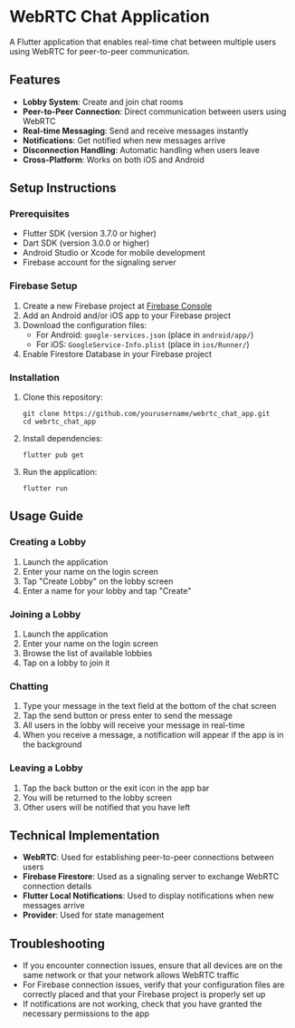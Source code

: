 # WebRTC Chat Application

A Flutter application that enables real-time chat between multiple users using WebRTC for peer-to-peer communication.

## Features

- **Lobby System**: Create and join chat rooms
- **Peer-to-Peer Connection**: Direct communication between users using WebRTC
- **Real-time Messaging**: Send and receive messages instantly
- **Notifications**: Get notified when new messages arrive
- **Disconnection Handling**: Automatic handling when users leave
- **Cross-Platform**: Works on both iOS and Android

## Setup Instructions

### Prerequisites

- Flutter SDK (version 3.7.0 or higher)
- Dart SDK (version 3.0.0 or higher)
- Android Studio or Xcode for mobile development
- Firebase account for the signaling server

### Firebase Setup

1. Create a new Firebase project at [Firebase Console](https://console.firebase.google.com/)
2. Add an Android and/or iOS app to your Firebase project
3. Download the configuration files:
   - For Android: `google-services.json` (place in `android/app/`)
   - For iOS: `GoogleService-Info.plist` (place in `ios/Runner/`)
4. Enable Firestore Database in your Firebase project

### Installation

1. Clone this repository:
   ```
   git clone https://github.com/yourusername/webrtc_chat_app.git
   cd webrtc_chat_app
   ```

2. Install dependencies:
   ```
   flutter pub get
   ```

3. Run the application:
   ```
   flutter run
   ```

## Usage Guide

### Creating a Lobby

1. Launch the application
2. Enter your name on the login screen
3. Tap "Create Lobby" on the lobby screen
4. Enter a name for your lobby and tap "Create"

### Joining a Lobby

1. Launch the application
2. Enter your name on the login screen
3. Browse the list of available lobbies
4. Tap on a lobby to join it

### Chatting

1. Type your message in the text field at the bottom of the chat screen
2. Tap the send button or press enter to send the message
3. All users in the lobby will receive your message in real-time
4. When you receive a message, a notification will appear if the app is in the background

### Leaving a Lobby

1. Tap the back button or the exit icon in the app bar
2. You will be returned to the lobby screen
3. Other users will be notified that you have left

## Technical Implementation

- **WebRTC**: Used for establishing peer-to-peer connections between users
- **Firebase Firestore**: Used as a signaling server to exchange WebRTC connection details
- **Flutter Local Notifications**: Used to display notifications when new messages arrive
- **Provider**: Used for state management

## Troubleshooting

- If you encounter connection issues, ensure that all devices are on the same network or that your network allows WebRTC traffic
- For Firebase connection issues, verify that your configuration files are correctly placed and that your Firebase project is properly set up
- If notifications are not working, check that you have granted the necessary permissions to the app
